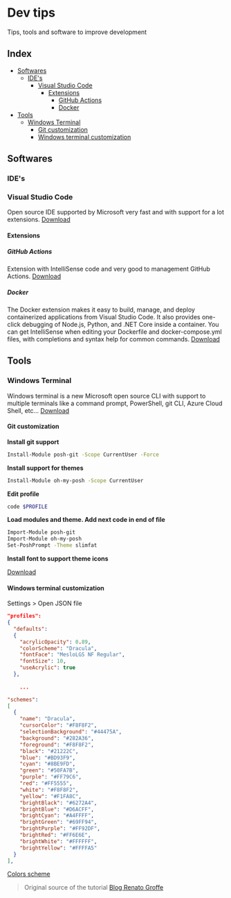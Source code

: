 # Dev tips
Tips, tools and software to improve development




## Index
- [Softwares](#softwares)
  - [IDE's](#softwares-ides)
    - [Visual Studio Code](#softwares-ides-vscode)
      - [Extensions](#softwares-ides-vscode-extensions)
        - [GitHub Actions](#softwares-ides-vscode-extensions-github-actions)
        - [Docker](#softwares-ides-vscode-extensions-github-docker)
- [Tools](#tools)
  - [Windows Terminal](#tools-windows-terminal)
    - [Git customization](#tools-windows-terminal-gitcustomization)
    - [Windows terminal customization](#tools-windows-terminal-customization)




## Softwares <a name="softwares"></a>


### IDE's <a name="softwares-ides"></a>



### Visual Studio Code <a name="softwares-ides-vscode"></a>
Open source IDE supported by Microsoft very fast and with support for a lot extensions.
[Download](https://code.visualstudio.com/)


#### Extensions <a name="softwares-ides-vscode-extensions"></a>

##### GitHub Actions <a name="softwares-ides-vscode-extensions-github-actions"></a>
Extension with IntelliSense code and very good to management GitHub Actions.
[Download](https://marketplace.visualstudio.com/items?itemName=cschleiden.vscode-github-actions)

##### Docker <a name="softwares-ides-vscode-extensions-github-docker"></a>
The Docker extension makes it easy to build, manage, and deploy containerized applications from Visual Studio Code. It also provides one-click debugging of Node.js, Python, and .NET Core inside a container.
You can get IntelliSense when editing your Dockerfile and docker-compose.yml files, with completions and syntax help for common commands.
[Download](https://marketplace.visualstudio.com/items?itemName=ms-azuretools.vscode-docker)




## Tools <a name="tools"></a>


### Windows Terminal <a name="tools-windows-terminal"></a>
Windows terminal is a new Microsoft open source CLI with support to multiple terminals like a command prompt, PowerShell, git CLI, Azure Cloud Shell, etc...
[Download](https://docs.microsoft.com/en-us/windows/terminal/get-started)

#### Git customization <a name="tools-windows-terminal-gitcustomization"></a>

**Install git support**
```bash
Install-Module posh-git -Scope CurrentUser -Force
```

**Install support for themes**
```bash
Install-Module oh-my-posh -Scope CurrentUser
```

**Edit profile**
```bash
code $PROFILE
```

**Load modules and theme. Add next code in end of file**
```bash
Import-Module posh-git
Import-Module oh-my-posh
Set-PoshPrompt -Theme slimfat
```

**Install font to support theme icons**

[Download](https://github.com/romkatv/dotfiles-public/blob/master/.local/share/fonts/NerdFonts/MesloLGS%20NF%20Regular.ttf)

#### Windows terminal customization <a name="tools-windows-terminal-customization"></a>

Settings > Open JSON file
```json
"profiles":
{
  "defaults":
  {
    "acrylicOpacity": 0.89,
    "colorScheme": "Dracula",
    "fontFace": "MesloLGS NF Regular",
    "fontSize": 10,
    "useAcrylic": true
  },
    
    ...

"schemes":
[
  {
    "name": "Dracula",
    "cursorColor": "#F8F8F2",
    "selectionBackground": "#44475A",
    "background": "#282A36",
    "foreground": "#F8F8F2",
    "black": "#21222C",
    "blue": "#BD93F9",
    "cyan": "#8BE9FD",
    "green": "#50FA7B",
    "purple": "#FF79C6",
    "red": "#FF5555",
    "white": "#F8F8F2",
    "yellow": "#F1FA8C",
    "brightBlack": "#6272A4",
    "brightBlue": "#D6ACFF",
    "brightCyan": "#A4FFFF",
    "brightGreen": "#69FF94",
    "brightPurple": "#FF92DF",
    "brightRed": "#FF6E6E",
    "brightWhite": "#FFFFFF",
    "brightYellow": "#FFFFA5"
  }
],
```
[Colors scheme](https://draculatheme.com/windows-terminal)
> Original source of the tutorial [Blog Renato Groffe](https://renatogroffe.medium.com/dicas-de-visual-studio-code-integra%C3%A7%C3%A3o-com-git-via-terminal-e-kubernetes-templates-pt5-395819902ab7)